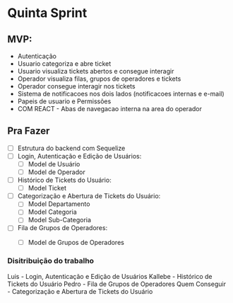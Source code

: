 # Quinta Sprint

## MVP:

- Autenticação
- Usuario categoriza e abre ticket
- Usuario visualiza tickets abertos e consegue interagir
- Operador visualiza filas, grupos de operadores e tickets
- Operador consegue interagir nos tickets
- Sistema de notificacoes nos dois lados (notificacoes internas e e-mail)
- Papeis de usuario e Permissões
- COM REACT - Abas de navegacao interna na area do operador

## Pra Fazer

- [ ] Estrutura do backend com Sequelize
- [ ] Login, Autenticação e Edição de Usuários:
  - [ ] Model de Usuário
  - [ ] Model de Operador
- [ ] Histórico de Tickets do Usuário:
  - [ ] Model Ticket
- [ ] Categorização e Abertura de Tickets do Usuário:
  - [ ] Model Departamento
  - [ ] Model Categoria
  - [ ] Model Sub-Categoria
- [ ] Fila de Grupos de Operadores:
  - [ ] Model de Grupos de Operadores


### Disitribuição do trabalho

Luis - Login, Autenticação e Edição de Usuários
Kallebe - Histórico de Tickets do Usuário
Pedro - Fila de Grupos de Operadores
Quem Conseguir - Categorização e Abertura de Tickets do Usuário
